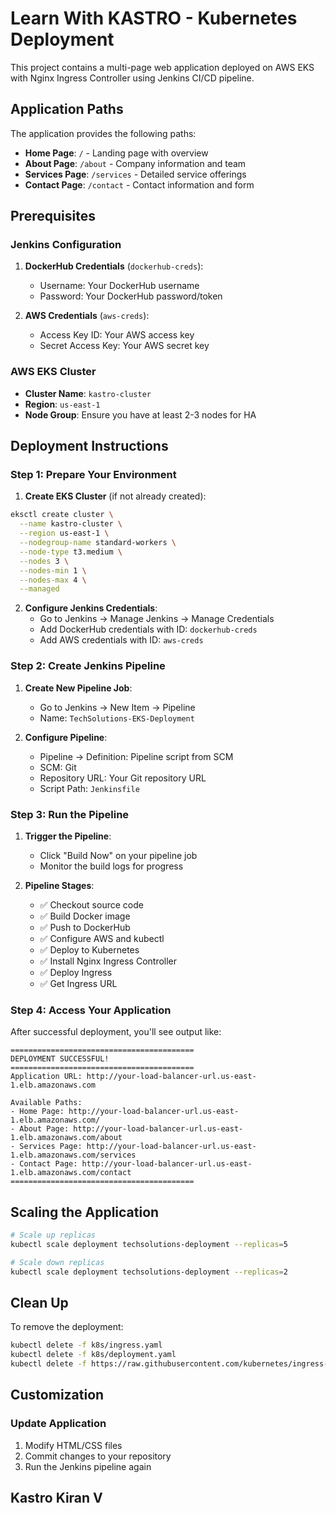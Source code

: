 # Learn With KASTRO - Kubernetes Deployment

This project contains a multi-page web application deployed on AWS EKS with Nginx Ingress Controller using Jenkins CI/CD pipeline.

## Application Paths

The application provides the following paths:

- **Home Page**: `/` - Landing page with overview
- **About Page**: `/about` - Company information and team
- **Services Page**: `/services` - Detailed service offerings
- **Contact Page**: `/contact` - Contact information and form

## Prerequisites

### Jenkins Configuration

1. **DockerHub Credentials** (`dockerhub-creds`):
   - Username: Your DockerHub username
   - Password: Your DockerHub password/token

2. **AWS Credentials** (`aws-creds`):
   - Access Key ID: Your AWS access key
   - Secret Access Key: Your AWS secret key

### AWS EKS Cluster

- **Cluster Name**: `kastro-cluster`
- **Region**: `us-east-1`
- **Node Group**: Ensure you have at least 2-3 nodes for HA

## Deployment Instructions

### Step 1: Prepare Your Environment

1. **Create EKS Cluster** (if not already created):
```bash
eksctl create cluster \
  --name kastro-cluster \
  --region us-east-1 \
  --nodegroup-name standard-workers \
  --node-type t3.medium \
  --nodes 3 \
  --nodes-min 1 \
  --nodes-max 4 \
  --managed
```

2. **Configure Jenkins Credentials**:
   - Go to Jenkins → Manage Jenkins → Manage Credentials
   - Add DockerHub credentials with ID: `dockerhub-creds`
   - Add AWS credentials with ID: `aws-creds`

### Step 2: Create Jenkins Pipeline

1. **Create New Pipeline Job**:
   - Go to Jenkins → New Item → Pipeline
   - Name: `TechSolutions-EKS-Deployment`

2. **Configure Pipeline**:
   - Pipeline → Definition: Pipeline script from SCM
   - SCM: Git
   - Repository URL: Your Git repository URL
   - Script Path: `Jenkinsfile`

### Step 3: Run the Pipeline

1. **Trigger the Pipeline**:
   - Click "Build Now" on your pipeline job
   - Monitor the build logs for progress

2. **Pipeline Stages**:
   - ✅ Checkout source code
   - ✅ Build Docker image
   - ✅ Push to DockerHub
   - ✅ Configure AWS and kubectl
   - ✅ Deploy to Kubernetes
   - ✅ Install Nginx Ingress Controller
   - ✅ Deploy Ingress
   - ✅ Get Ingress URL

### Step 4: Access Your Application

After successful deployment, you'll see output like:

```
=========================================
DEPLOYMENT SUCCESSFUL!
=========================================
Application URL: http://your-load-balancer-url.us-east-1.elb.amazonaws.com

Available Paths:
- Home Page: http://your-load-balancer-url.us-east-1.elb.amazonaws.com/
- About Page: http://your-load-balancer-url.us-east-1.elb.amazonaws.com/about
- Services Page: http://your-load-balancer-url.us-east-1.elb.amazonaws.com/services
- Contact Page: http://your-load-balancer-url.us-east-1.elb.amazonaws.com/contact
=========================================
```


## Scaling the Application

```bash
# Scale up replicas
kubectl scale deployment techsolutions-deployment --replicas=5

# Scale down replicas
kubectl scale deployment techsolutions-deployment --replicas=2
```

## Clean Up

To remove the deployment:

```bash
kubectl delete -f k8s/ingress.yaml
kubectl delete -f k8s/deployment.yaml
kubectl delete -f https://raw.githubusercontent.com/kubernetes/ingress-nginx/controller-v1.8.2/deploy/static/provider/aws/deploy.yaml
```

## Customization

### Update Application
1. Modify HTML/CSS files
2. Commit changes to your repository
3. Run the Jenkins pipeline again

## Kastro Kiran V
